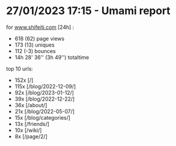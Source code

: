 # 27/01/2023 17:15 - Umami report
for www.shifeiti.com [24h] :

 - 618 (62) page views
 - 173 (13) uniques
 - 112 (-3) bounces
 - 14h 28' 36'' (3h 49'') totaltime


top 10 urls:
 - 152x [/]
 - 115x [/blog/2022-12-09/]
 - 92x [/blog/2023-01-12/]
 - 39x [/blog/2022-12-22/]
 - 36x [/about/]
 - 21x [/blog/2022-05-07/]
 - 15x [/blog/categories/]
 - 13x [/friends/]
 - 10x [/wiki/]
 - 8x [/page/2/]


